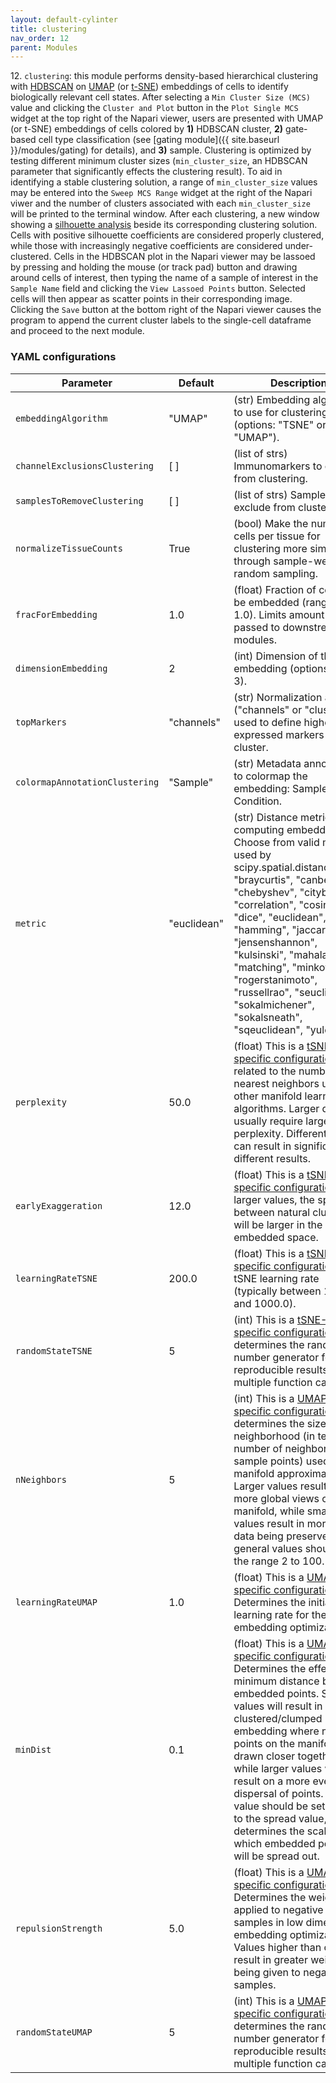 ```yaml
---
layout: default-cylinter
title: clustering
nav_order: 12
parent: Modules
---
```


12\. `clustering`: this module performs density-based hierarchical clustering with [HDBSCAN](https://hdbscan.readthedocs.io/en/latest/api.html) on [UMAP](https://umap-learn.readthedocs.io/en/latest/) (or [t-SNE](https://scikit-learn.org/stable/modules/generated/sklearn.manifold.TSNE.html)) embeddings of cells to identify biologically relevant cell states. After selecting a `Min Cluster Size (MCS)` value and clicking the `Cluster and Plot` button in the `Plot Single MCS` widget at the top right of the Napari viewer, users are presented with UMAP (or t-SNE) embeddings of cells colored by **1)** HDBSCAN cluster, **2)** gate-based cell type classification (see [gating module]({{ site.baseurl }}/modules/gating) for details), and **3)** sample. Clustering is optimized by testing different minimum cluster sizes (`min_cluster_size`, an HDBSCAN parameter that significantly effects the clustering result). To aid in identifying a stable clustering solution, a range of `min_cluster_size` values may be entered into the `Sweep MCS Range` widget at the right of the Napari viwer and the number of clusters associated with each `min_cluster_size` will be printed to the terminal window. After each clustering, a new window showing a [silhouette analysis](https://www.sciencedirect.com/science/article/pii/0377042787901257) beside its corresponding clustering solution. Cells with positive silhouette coefficients are considered properly clustered, while those with increasingly negative coefficients are considered under-clustered. Cells in the HDBSCAN plot in the Napari viewer may be lassoed by pressing and holding the mouse (or track pad) button and drawing around cells of interest, then typing the name of a sample of interest in the `Sample Name` field and clicking the `View Lassoed Points` button. Selected cells will then appear as scatter points in their corresponding image. Clicking the `Save` button at the bottom right of the Napari viewer causes the program to append the current cluster labels to the single-cell dataframe and proceed to the next module.

### YAML configurations

| Parameter | Default | Description |
| --- | --- | --- |
| `embeddingAlgorithm` | "UMAP" | (str) Embedding algorithm to use for clustering (options: "TSNE" or "UMAP"). |
| `channelExclusionsClustering` | [ ] | (list of strs) Immunomarkers to exclude from clustering. |
| `samplesToRemoveClustering` | [ ] | (list of strs) Samples to exclude from clustering. |
| `normalizeTissueCounts` | True | (bool) Make the number of cells per tissue for clustering more similar through sample-weighted random sampling. |
| `fracForEmbedding` | 1.0 | (float) Fraction of cells to be embedded (range: 0.0-1.0). Limits amount of data passed to downstream modules. |
| `dimensionEmbedding` | 2 | (int) Dimension of the embedding (options: 2 or 3). |
| `topMarkers` | "channels" | (str) Normalization axis ("channels" or "clusters") used to define highest expressed markers per cluster. |
| `colormapAnnotationClustering` | "Sample" | (str) Metadata annotation to colormap the embedding: Sample or Condition. |
| `metric` | "euclidean" | (str) Distance metric for computing embedding. Choose from valid metrics used by scipy.spatial.distance.pdist: "braycurtis", "canberra", "chebyshev", "cityblock", "correlation", "cosine", "dice", "euclidean", "hamming", "jaccard", "jensenshannon", "kulsinski", "mahalanobis", "matching", "minkowski", "rogerstanimoto", "russellrao", "seuclidean", "sokalmichener", "sokalsneath", "sqeuclidean", "yule". |
| `perplexity` | 50.0 | (float) This is a [tSNE-specific configuration](https://scikit-learn.org/stable/modules/generated/sklearn.manifold.TSNE.html) related to the number of nearest neighbors used in other manifold learning algorithms. Larger datasets usually require larger perplexity. Different values can result in significantly different results. |
| `earlyExaggeration` | 12.0 | (float) This is a [tSNE-specific configuration](https://scikit-learn.org/stable/modules/generated/sklearn.manifold.TSNE.html). For larger values, the space between natural clusters will be larger in the embedded space. |
| `learningRateTSNE` | 200.0 | (float) This is a [tSNE-specific configuration](https://scikit-learn.org/stable/modules/generated/sklearn.manifold.TSNE.html). tSNE learning rate (typically between 10.0 and 1000.0). |
| `randomStateTSNE` | 5 | (int) This is a [tSNE-specific configuration](https://scikit-learn.org/stable/modules/generated/sklearn.manifold.TSNE.html). It determines the random number generator for reproducible results across multiple function calls. |
| `nNeighbors` | 5 | (int) This is a [UMAP-specific configuration](https://umap-learn.readthedocs.io/en/latest/api.html). It determines the size of local neighborhood (in terms of number of neighboring sample points) used for manifold approximation. Larger values result in more global views of the manifold, while smaller values result in more local data being preserved. In general values should be in the range 2 to 100. |
| `learningRateUMAP` | 1.0 | (float) This is a [UMAP-specific configuration](https://umap-learn.readthedocs.io/en/latest/api.html). It Determines the initial learning rate for the embedding optimization. |
| `minDist` | 0.1 | (float) This is a [UMAP-specific configuration](https://umap-learn.readthedocs.io/en/latest/api.html). Determines the effective minimum distance between embedded points. Smaller values will result in a more clustered/clumped embedding where nearby points on the manifold are drawn closer together, while larger values will result on a more even dispersal of points. The value should be set relative to the spread value, which determines the scale at which embedded points will be spread out. |
| `repulsionStrength` | 5.0 | (float) This is a [UMAP-specific configuration](https://umap-learn.readthedocs.io/en/latest/api.html). Determines the weighting applied to negative samples in low dimensional embedding optimization. Values higher than one will result in greater weight being given to negative samples. |
| `randomStateUMAP` | 5 | (int) This is a [UMAP-specific configuration](https://umap-learn.readthedocs.io/en/latest/api.html). It determines the random number generator for reproducible results across multiple function calls. |
